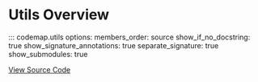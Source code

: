 # Utils Overview

::: codemap.utils
    options:
      members_order: source
      show_if_no_docstring: true
      show_signature_annotations: true
      separate_signature: true
      show_submodules: true

[View Source Code](https://github.com/SarthakMishra/codemap/blob/dev/src/codemap/utils/__init__.py)

